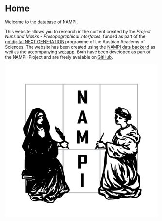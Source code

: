 # Home

Welcome to the database of NAMPI.

This website allows you to research in the content created by the *Project Nuns and Monks - Prosopographical Interfaces*, funded as part of the [go!digital NEXT GENERATION](https://www.oeaw.ac.at/en/foerderungen/foerderprogramme/subsites/godigital/godigital-next-generation-projects) programme of the Austrian Academy of Sciences. The website has been created using the [NAMPI data backend](https://github.com/nam-pi/backend) as well as the accompanying [webapp](https://github.com/nam-pi/frontend). Both have been developed as part of the NAMPI-Project and are freely available on [GitHub](https://github.com/nam-pi).

![](https://raw.githubusercontent.com/nam-pi/frontend-assets/main/texts/home/NAMPI_Logo_Quadrat_2000px.png)